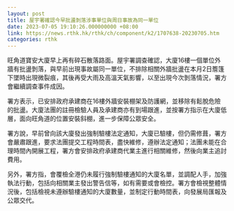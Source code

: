 ```yaml
---
layout: post
title: 屋宇署確認今早批盪剝落涉事單位與周日事故為同一單位
date: 2023-07-05 19:10:26.000000000 +08:00
link: https://news.rthk.hk/rthk/ch/component/k2/1707638-20230705.htm
categories: rthk
---
```


旺角道寶安大廈早上再有碎石散落路面。屋宇署調查確認，大廈16樓一個單位外牆有批盪剝落，與早前出現事故屬同一單位，不排除相關外牆批盪在本月2日簷篷下墜時出現微裂痕，其後再受大雨及高溫天氣影響，以至出現今次剝落情況，署方會繼續調查事件成因。

署方表示，已安排政府承建商在16樓外牆安裝棚架及防護網，並移除有鬆脫危險的批盪。大廈法團的註冊檢驗人員及承建商亦有到場跟進，並按署方指示在大廈低層，面向旺角道的位置安裝斜棚，進一步保障公眾安全。

署方說，早前曾向該大廈發出強制驗樓法定通知，大廈已驗樓，但仍需修葺，署方會嚴肅跟進，要求法團提交工程時間表，盡快維修，遵辦法定通知；法團未能在合理時間內開展工程，署方會安排政府承建商代業主進行相關維修，然後向業主追討費用。

另外，署方指，會覆檢全港仍未履行強制驗樓通知的大廈名單，並調配人手，加強執法行動，包括向相關業主發出警告信等，如有需要或會檢控。署方會檢視整體情況後，包括檢視未遵辦驗樓通知的大廈數量，並制定行動時間表，向發展局匯報及公眾交代。
